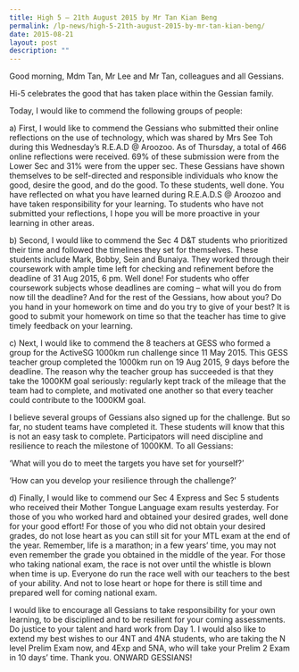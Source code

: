 ```yaml
---
title: High 5 – 21th August 2015 by Mr Tan Kian Beng
permalink: /lp-news/high-5-21th-august-2015-by-mr-tan-kian-beng/
date: 2015-08-21
layout: post
description: ""
---
```

Good morning, Mdm Tan, Mr Lee and Mr Tan, colleagues and all Gessians.

Hi-5 celebrates the good that has taken place within the Gessian family.

Today, I would like to commend the following groups of people:

a) First, I would like to commend the Gessians who submitted their online reflections on the use of technology, which was shared by Mrs See Toh during this Wednesday’s R.E.A.D @ Aroozoo. As of Thursday, a total of 466 online reflections were received. 69% of these submission were from the Lower Sec and 31% were from the upper sec. These Gessians have shown themselves to be self-directed and responsible individuals who know the good, desire the good, and do the good. To these students, well done. You have reflected on what you have learned during R.E.A.D.S @ Aroozoo and have taken responsibility for your learning. To students who have not submitted your reflections, I hope you will be more proactive in your learning in other areas.

b) Second, I would like to commend the Sec 4 D&T students who prioritized their time and followed the timelines they set for themselves. These students include Mark, Bobby, Sein and Bunaiya. They worked through their coursework with ample time left for checking and refinement before the deadline of 31 Aug 2015, 6 pm. Well done! For students who offer coursework subjects whose deadlines are coming – what will you do from now till the deadline? And for the rest of the Gessians, how about you? Do you hand in your homework on time and do you try to give of your best? It is good to submit your homework on time so that the teacher has time to give timely feedback on your learning.

c) Next, I would like to commend the 8 teachers at GESS who formed a group for the ActiveSG 1000km run challenge since 11 May 2015. This GESS teacher group completed the 1000km run on 19 Aug 2015, 9 days before the deadline. The reason why the teacher group has succeeded is that they take the 1000KM goal seriously: regularly kept track of the mileage that the team had to complete, and motivated one another so that every teacher could contribute to the 1000KM goal.

I believe several groups of Gessians also signed up for the challenge. But so far, no student teams have completed it. These students will know that this is not an easy task to complete. Participators will need discipline and resilience to reach the milestone of 1000KM. To all Gessians:

‘What will you do to meet the targets you have set for yourself?’

‘How can you develop your resilience through the challenge?’

d) Finally, I would like to commend our Sec 4 Express and Sec 5 students who received their Mother Tongue Language exam results yesterday. For those of you who worked hard and obtained your desired grades, well done for your good effort! For those of you who did not obtain your desired grades, do not lose heart as you can still sit for your MTL exam at the end of the year. Remember, life is a marathon; in a few years’ time, you may not even remember the grade you obtained in the middle of the year. For those who taking national exam, the race is not over until the whistle is blown when time is up. Everyone do run the race well with our teachers to the best of your ability. And not to lose heart or hope for there is still time and prepared well for coming national exam.

I would like to encourage all Gessians to take responsibility for your own learning, to be disciplined and to be resilient for your coming assessments. Do justice to your talent and hard work from Day 1. I would also like to extend my best wishes to our 4NT and 4NA students, who are taking the N level Prelim Exam now, and 4Exp and 5NA, who will take your Prelim 2 Exam in 10 days’ time. Thank you. ONWARD GESSIANS!